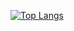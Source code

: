 [![Top Langs](https://github-readme-stats.vercel.app/api/top-langs/?username=kaymoSmyo&layout=donut)](https://github.com/anuraghazra/github-readme-stats)

<!--
**kamomearm/kamomearm** is a ✨ _special_ ✨ repository because its `README.md` (this file) appears on your GitHub profile.

Here are some ideas to get you started:

- 🔭 I’m currently working on ...
- 🌱 I’m currently learning ...
- 👯 I’m looking to collaborate on ...
- 🤔 I’m looking for help with ...
- 💬 Ask me about ...
- 📫 How to reach me: ...
- 😄 Pronouns: ...
- ⚡ Fun fact: ...
-->
